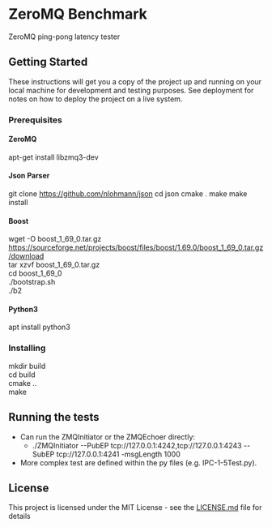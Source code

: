 # ZeroMQ Benchmark

ZeroMQ ping-pong latency tester

## Getting Started

These instructions will get you a copy of the project up and running on your local machine for development and testing purposes. See deployment for notes on how to deploy the project on a live system.

### Prerequisites

#### ZeroMQ  
apt-get install libzmq3-dev  

#### Json Parser  
git clone https://github.com/nlohmann/json 
    cd json 
    cmake . 
    make 
    make install

#### Boost  
   wget -O boost_1_69_0.tar.gz https://sourceforge.net/projects/boost/files/boost/1.69.0/boost_1_69_0.tar.gz/download  
   tar xzvf boost_1_69_0.tar.gz  
   cd boost_1_69_0  
   ./bootstrap.sh  
   ./b2  

#### Python3  
apt install python3

### Installing
mkdir build  
cd build  
cmake ..  
make  

## Running the tests

* Can run the ZMQInitiator or the ZMQEchoer directly:
  - ./ZMQInitiator --PubEP tcp://127.0.0.1:4242,tcp://127.0.0.1:4243 --SubEP tcp://127.0.0.1:4241 -msgLength 1000  
* More complex test are defined within the py files (e.g. IPC-1-5Test.py).

## License

This project is licensed under the MIT License - see the [LICENSE.md](LICENSE.md) file for details

